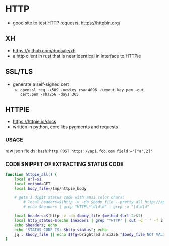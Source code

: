 # HTTP
- good site to test HTTP requests: https://httpbin.org/

## XH
- https://github.com/ducaale/xh
- a http client in rust that is near identical in interface to HTTPie

## SSL/TLS
- generate a self-signed cert
    - `openssl req -x509 -newkey rsa:4096 -keyout key.pem -out cert.pem -sha256 -days 365`

## HTTPIE
- https://httpie.io/docs
- written in python, core libs pygments and requests
### USAGE
raw json fields:
    ```bash
    http POST https://api.foo.com field:='["a",2]'
    ```
### CODE SNIPPET OF EXTRACTING STATUS CODE
```sh
function httpie_all() {
    local url=$1
    local method=GET
    local body_file=/tmp/httpie_body

    # gets 3 digit status code with ansi color chars:
        # local headers=$(http -v -do $body_file --pretty all http://api.icndb.com/jokes/random 2>&1)
        # echo $headers | grep "HTTP.*\d\d\d" | grep -o "\d\d\d"

    local headers=$(http -v -do $body_file $method $url 2>&1)
    local http_status=$(echo $headers | grep "^HTTP" | cut -d ' ' -f 2)
    echo $headers; echo
    echo "STATUS CODE IS: $http_status"; echo
    jq . $body_file || echo $(fg=brightred ansi256 "$body_file NOT VALID JSON") && cat $body_file
}
```
